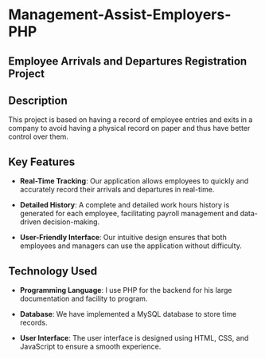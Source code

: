# Management-Assist-Employers-PHP
## Employee Arrivals and Departures Registration Project

## Description

This project is based on having a record of employee entries and exits in a company to avoid having a physical record on paper and thus have better control over them.

## Key Features

- **Real-Time Tracking**: Our application allows employees to quickly and accurately record their arrivals and departures in real-time.

- **Detailed History**: A complete and detailed work hours history is generated for each employee, facilitating payroll management and data-driven decision-making.

- **User-Friendly Interface**: Our intuitive design ensures that both employees and managers can use the application without difficulty.

## Technology Used

- **Programming Language**: I use PHP for the backend for his large documentation and facility to program.

- **Database**: We have implemented a MySQL database to store time records.

- **User Interface**: The user interface is designed using HTML, CSS, and JavaScript to ensure a smooth experience.

